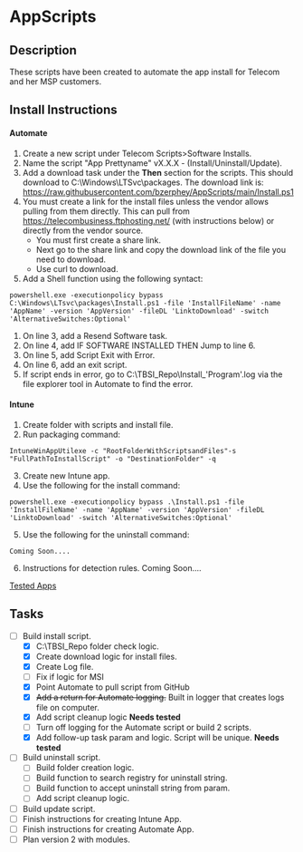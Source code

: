 # AppScripts

## Description
<p> These scripts have been created to automate the app install for Telecom and her MSP customers.</p>

## Install Instructions

#### Automate
1. Create a new script under Telecom Scripts>Software Installs.
2. Name the script "App Prettyname" vX.X.X - (Install/Uninstall/Update).
3. Add a download task under the <b>Then</b> section for the scripts. This should download to C:\Windows\LTSvc\packages. The download link is: https://raw.githubusercontent.com/bzerphey/AppScripts/main/Install.ps1 
4. You must create a link for the install files unless the vendor allows pulling from them directly. This can pull from https://telecombusiness.ftphosting.net/ (with instructions below) or directly from the vendor source.  
   - You must first create a share link.
   - Next go to the share link and copy the download link of the file you need to download.
   - Use curl to download.
5. Add a Shell function using the following syntact: 
```
powershell.exe -executionpolicy bypass C:\Windows\LTsvc\packages\Install.ps1 -file 'InstallFileName' -name 'AppName' -version 'AppVersion' -fileDL 'LinktoDownload' -switch 'AlternativeSwitches:Optional'
```
1. On line 3, add a Resend Software task.
2. On line 4, add IF SOFTWARE INSTALLED THEN Jump to line 6.
3. On line 5, add Script Exit with Error.
4. On line 6, add an exit script.
5.  If script ends in error, go to C:\TBSI_Repo\Install_'Program'.log via the file explorer tool in Automate to find the error.

#### Intune
1. Create folder with scripts and install file.
2. Run packaging command:
```
IntuneWinAppUtilexe -c "RootFolderWithScriptsandFiles"-s "FullPathToInstallScript" -o "DestinationFolder" -q
```
3. Create new Intune app.
4. Use the following for the install command:
```
powershell.exe -executionpolicy bypass .\Install.ps1 -file 'InstallFileName' -name 'AppName' -version 'AppVersion' -fileDL 'LinktoDownload' -switch 'AlternativeSwitches:Optional'
```
5. Use the following for the uninstall command:
```
Coming Soon....
```
6. Instructions for detection rules. Coming Soon....

[Tested Apps](TestedApps.md)

## Tasks
- [ ] Build install script.
  - [x] C:\TBSI_Repo folder check logic.
  - [x] Create download logic for install files.
  - [x] Create Log file. 
  - [ ] Fix if logic for MSI
  - [x] Point Automate to pull script from GitHub
  - [x] ~~Add a return for Automate logging.~~ Built in logger that creates logs file on computer.
  - [x] Add script cleanup logic **Needs tested**
  - [ ] Turn off logging for the Automate script or build 2 scripts.
  - [x] Add follow-up task param and logic. Script will be unique. **Needs tested**
- [ ] Build uninstall script.
  - [ ] Build folder creation logic.
  - [ ] Build function to search registry for uninstall string.
  - [ ] Build function to accept uninstall string from param.
  - [ ] Add script cleanup logic.
- [ ] Build update script.
- [ ] Finish instructions for creating Intune App.
- [ ] Finish instructions for creating Automate App.
- [ ] Plan version 2 with modules.